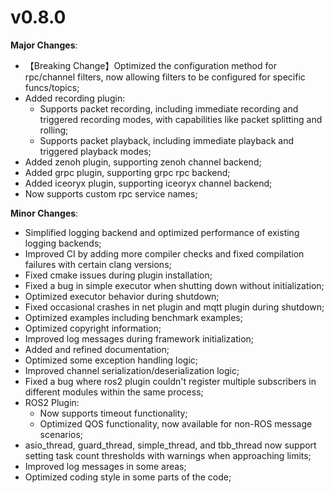 # v0.8.0

**Major Changes**:
- 【Breaking Change】Optimized the configuration method for rpc/channel filters, now allowing filters to be configured for specific funcs/topics;
- Added recording plugin:
  - Supports packet recording, including immediate recording and triggered recording modes, with capabilities like packet splitting and rolling;
  - Supports packet playback, including immediate playback and triggered playback modes;
- Added zenoh plugin, supporting zenoh channel backend;
- Added grpc plugin, supporting grpc rpc backend;
- Added iceoryx plugin, supporting iceoryx channel backend;
- Now supports custom rpc service names;

**Minor Changes**:
- Simplified logging backend and optimized performance of existing logging backends;
- Improved CI by adding more compiler checks and fixed compilation failures with certain clang versions;
- Fixed cmake issues during plugin installation;
- Fixed a bug in simple executor when shutting down without initialization;
- Optimized executor behavior during shutdown;
- Fixed occasional crashes in net plugin and mqtt plugin during shutdown;
- Optimized examples including benchmark examples;
- Optimized copyright information;
- Improved log messages during framework initialization;
- Added and refined documentation;
- Optimized some exception handling logic;
- Improved channel serialization/deserialization logic;
- Fixed a bug where ros2 plugin couldn't register multiple subscribers in different modules within the same process;
- ROS2 Plugin:
  - Now supports timeout functionality;
  - Optimized QOS functionality, now available for non-ROS message scenarios;
- asio_thread, guard_thread, simple_thread, and tbb_thread now support setting task count thresholds with warnings when approaching limits;
- Improved log messages in some areas;
- Optimized coding style in some parts of the code;